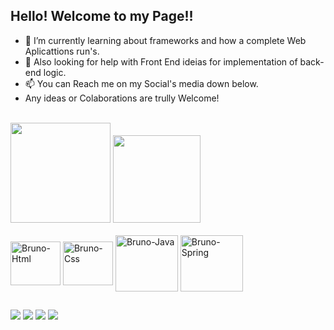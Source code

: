 
<H2>Hello! Welcome to my Page!!</H2>

- 🌱 I’m currently learning about frameworks and how a complete Web Aplicattions run's.
- 🤔 Also looking for help with Front End ideias for implementation of back-end logic.
- 📫 You can Reach me on my Social's media down below.
- Any ideas or Colaborations are trully Welcome! </br></br>

<div style="display: inline_block" "text-align: center">
<img height="160em" src="https://github-readme-stats.vercel.app/api?username=GaudioBruno22&show_icons=true&theme=chartreuse-dark&include_all_commits=true&count_private=true"/>
<img height="140em" src="https://github-readme-stats.vercel.app/api/top-langs/?username=GaudioBruno22&layout=compact&langs_count=16&theme=chartreuse-dark"/>
</div>
<div style="display: inline_block"><br>
  <img align="center" alt="Bruno-Html"   height="70" width="80" src="https://cdn.jsdelivr.net/gh/devicons/devicon/icons/html5/html5-original.svg">
  <img align="center" alt="Bruno-Css"    height="70" width="80" src="https://cdn.jsdelivr.net/gh/devicons/devicon/icons/css3/css3-original.svg">
  <img align="center" alt="Bruno-Java"   height="90" width="100" src="https://cdn.jsdelivr.net/gh/devicons/devicon/icons/java/java-original-wordmark.svg">
  <img align="center" alt="Bruno-Spring" height="90" width="100" src="https://cdn.jsdelivr.net/gh/devicons/devicon/icons/spring/spring-original-wordmark.svg">
 <!- <img align="center" alt="Bruno-Oracle" height="90" width="110" src="https://cdn.jsdelivr.net/gh/devicons/devicon/icons/oracle/oracle-original.svg">
 <!- <img align="right" alt="Bruno-pic" height="180" style="border-radius:600px;" src="https://cdn.picrew.me/shareImg/org/202301/338224_JJwfNWyX.png">
</div>
  
  ##
 
<div> 

  <a href="https://instagram.com/gaudiobruno" target="_blank"><img src="https://img.shields.io/badge/-Instagram-%23E4405F?style=for-the-badge&logo=instagram&logoColor=white" target="_blank"></a>
<a href="https://discord.gg/HyxrDEMy" target="_blank"><img src="https://img.shields.io/badge/Discord-7289DA?style=for-the-badge&logo=discord&logoColor=white" target="_blank"></a>
  <a href = "mailto:brunogmattos22@gmail.com"><img src="https://img.shields.io/badge/-Gmail-%23333?style=for-the-badge&logo=gmail&logoColor=white" target="_blank"></a>
  <a href="https://https://www.linkedin.com/in/bruno-gaudio-4589271b7/" target="_blank"><img src="https://img.shields.io/badge/-LinkedIn-%230077B5?style=for-the-badge&logo=linkedin&logoColor=white" target="_blank"></a> 


</div>
